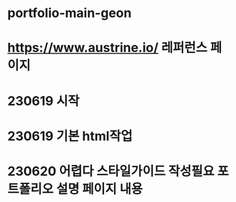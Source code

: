 # portfolio-main-geon
# https://www.austrine.io/ 레퍼런스 페이지
# 230619 시작
# 230619 기본 html작업
# 230620 어렵다 스타일가이드 작성필요 포트폴리오 설명 페이지 내용